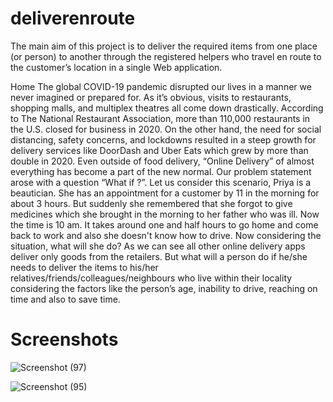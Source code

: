# deliverenroute
The main aim of this project is to deliver the required items from one place (or person) to another through the registered helpers who travel en route to the customer’s location in a single Web application. 

Home The global COVID-19 pandemic disrupted our lives in a manner we never imagined or prepared for. As it’s obvious, visits to restaurants, shopping malls, and multiplex theatres all come down drastically. According to The National Restaurant Association, more than 110,000 restaurants in the U.S. closed for business in 2020. On the other hand, the need for social distancing, safety concerns, and lockdowns resulted in a steep growth for delivery services like DoorDash and Uber Eats which grew by more than double in 2020. Even outside of food delivery, “Online Delivery” of almost everything has become a part of the new normal. 
Our problem statement arose with a question “What if ?”. Let us consider this scenario, Priya is a beautician. She has an appointment for a customer by 11 in the morning for about 3 hours. But suddenly she remembered that she forgot to give medicines which she brought in the morning to her father who was ill. Now the time is 10 am. It takes around one and half hours to go home and come back to work and also she doesn't know how to drive. Now considering the situation, what will she do? 
As we can see all other online delivery apps deliver only goods from the retailers. But what will a person do if he/she needs to deliver the items to his/her relatives/friends/colleagues/neighbours who live within their locality considering the factors like the person’s age, inability to drive, reaching on time and also to save time.




# Screenshots
![Screenshot (97)](https://user-images.githubusercontent.com/69297015/154542108-2da19122-25b6-4e28-be2a-637b65ac2dcf.png)

![Screenshot (95)](https://user-images.githubusercontent.com/69297015/154542450-5cdf1334-334a-4f1d-a6df-94e854a2a878.png)

